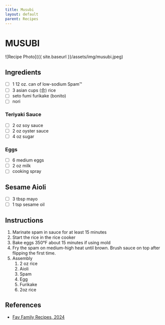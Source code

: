 ```yaml
---
title: Musubi
layout: default
parent: Recipes
---
```

# MUSUBI

![Recipe Photo]({{ site.baseurl }}/assets/img/musubi.jpeg)

## Ingredients

- [ ] 1 12 oz. can of low-sodium Spam™
- [ ] 3 asian cups (合) rice
- [ ] seto fumi furikake (bonito)
- [ ] nori

### Teriyaki Sauce

- [ ] 2 oz soy sauce
- [ ] 2 oz oyster sauce
- [ ] 4 oz sugar

### Eggs
- [ ] 6 medium eggs
- [ ] 2 oz milk
- [ ] cooking spray

## Sesame Aioli
- [ ] 3 tbsp mayo
- [ ] 1 tsp sesame oil

## Instructions
1. Marinate spam in sauce for at least 15 minutes
1. Start the rice in the rice cooker
1. Bake eggs 350°F about 15 minutes if using mold
1. Fry the spam on medium-high heat until brown. Brush sauce on top after flipping the first time.
1. Assembly
   1. 2 oz rice
   1. Aioli
   2. Spam
   3. Egg
   4. Furikake
   5. 2oz rice 

## References
- [Fav Family Recipes, 2024](https://www.favfamilyrecipes.com/musubi/)